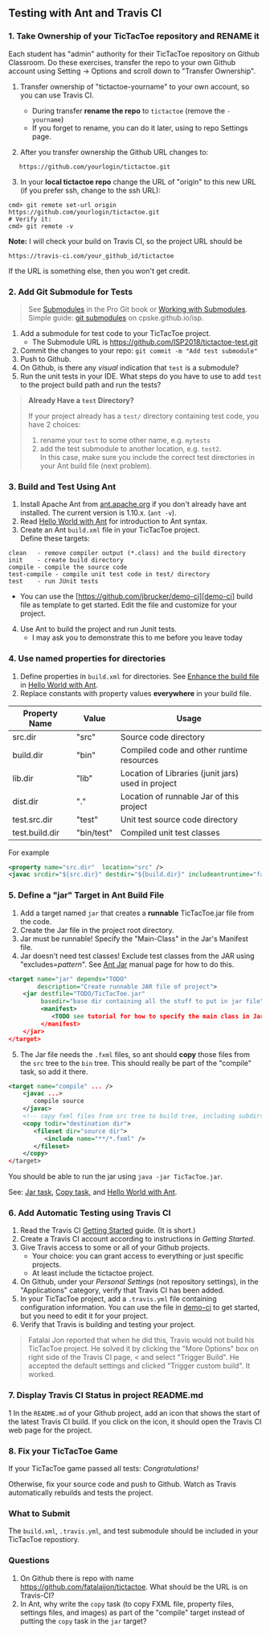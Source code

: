 ## Testing with Ant and Travis CI

### 1. Take Ownership of your TicTacToe repository and RENAME it

Each student has "admin" authority for their TicTacToe repository on Github Classroom.  Do these exercises, transfer the repo to your own Github account using Setting -> Options and scroll down to "Transfer Ownership".  

1. Transfer ownership of "tictactoe-yourname" to your own account, so you can use Travis CI.
   * During transfer **rename the repo** to `tictactoe` (remove the `-yourname`)
   * If you forget to rename, you can do it later, using to repo Settings page.

2. After you transfer ownership the Github URL changes to:
```
   https://github.com/yourlogin/tictactoe.git
```
3. In your **local tictactoe repo** change the URL of "origin" to this new URL (if you prefer ssh, change to the ssh URL):
```shell
cmd> git remote set-url origin https://github.com/yourlogin/tictactoe.git
# Verify it:
cmd> git remote -v
```

**Note:** I will check your build on Travis CI, so the project URL should be
```
https://travis-ci.com/your_github_id/tictactoe
```
If the URL is something else, then you won't get credit.

### 2. Add Git Submodule for Tests

> See [Submodules][git-submodules] in the Pro Git book or [Working with Submodules][working-with-submodules].    
> Simple guide: [git submodules](../git/submodule) on cpske.github.io/isp.

1. Add a submodule for test code to your TicTacToe project.
   * The Submodule URL is https://github.com/ISP2018/tictactoe-test.git
2. Commit the changes to your repo: `git commit -m "Add test submodule"`
3. Push to Github.
4. On Github, is there any *visual* indication that `test` is a submodule?
5. Run the unit tests in your IDE.  What steps do you have to use to add `test` to the project build path and run the tests?

> **Already Have a `test` Directory?**
>
> If your project already has a `test/` directory containing test code, you have 2 choices:
> 1. rename your `test` to some other name, e.g. `mytests`
> 2. add the test submodule to another location, e.g. `test2`.  
> In this case, make sure you include the correct test directories in your Ant build file (next problem).

### 3. Build and Test Using Ant

1. Install Apache Ant from [ant.apache.org](https://ant.apache.org) if you don't already have ant installed.  The current version is 1.10.x. (`ant -v`).
2. Read [Hello World with Ant][hello-ant] for introduction to Ant syntax.
3. Create an Ant `build.xml` file in your TicTacToe project.    
   Define these targets:
```
clean   - remove compiler output (*.class) and the build directory
init    - create build directory
compile - compile the source code
test-compile - compile unit test code in test/ directory
test    - run JUnit tests
```
   * You can use the [https://github.com/jbrucker/demo-ci][demo-ci] build file as template to get started.  Edit the file and customize for your project.
4. Use Ant to build the project and run Junit tests.
   * I may ask you to demonstrate this to me before you leave today

### 4. Use named properties for directories

1. Define properties in `build.xml` for directories.  See [Enhance the build file][hello-ant-enhance] in [Hello World with Ant][hello-ant].
2. Replace constants with property values **everywhere** in your build file.

| Property Name  | Value      | Usage         |
|----------------|------------|---------------|
| src.dir        | "src"      | Source code directory |
| build.dir      | "bin"      | Compiled code and other runtime resources |
| lib.dir        | "lib"      | Location of Libraries (junit jars) used in project |
| dist.dir       | "."        | Location of runnable Jar of this project |
| test.src.dir   | "test"     | Unit test source code directory |
| test.build.dir | "bin/test" | Compiled unit test classes |

For example
```xml
<property name="src.dir"  location="src" />
<javac srcdir="${src.dir}" destdir="${build.dir}" includeantruntime="false" />
```

### 5. Define a "jar" Target in Ant Build File

1. Add a target named `jar` that creates a **runnable** TicTacToe.jar file from the code.
2. Create the Jar file in the project root directory.
3. Jar must be runnable!  Specify the "Main-Class" in the Jar's Manifest file.
4. Jar doesn't need test classes! Exclude test classes from the JAR using "excludes=*pattern*".  See [Ant Jar][ant-jar] manual page for how to do this.
```xml
<target name="jar" depends="TODO" 
        description="Create runnable JAR file of project">
    <jar destfile="TODO/TicTacToe.jar"
         basedir="base dir containing all the stuff to put in jar file">
         <manifest>
            <TODO see tutorial for how to specify the main class in Jar/>
         </manifest>
    </jar>
</target>
```
5. The Jar file needs the `.fxml` files, so ant should **copy** those files from the `src` tree to the `bin` tree.  This should really be part of the "compile" task, so add it there.
```xml
<target name="compile" ... />
    <javac ...>
       compile source
    </javac>
    <!-- copy fxml files from src tree to build tree, including subdirs -->
    <copy todir="destination dir">
       <fileset dir="source dir">
          <include name="**/*.fxml" />
       </fileset>
    </copy>
</target>
```

You should be able to run the jar using `java -jar TicTacToe.jar`.

See: [Jar task][ant-jar], [Copy task][ant-copy], and [Hello World with Ant][hello-ant].

### 6. Add Automatic Testing using Travis CI

1. Read the Travis CI [Getting Started](https://docs.travis-ci.com/user/getting-started/) guide. (It is short.)
2. Create a Travis CI account according to instructions in *Getting Started*.
3. Give Travis access to some or all of your Github projects.
   * Your choice: you can grant access to everything or just specific projects.
   * At least include the tictactoe project.
4. On Github, under your *Personal Settings* (not repository settings), in the "Applications" category, verify that Travis CI has been added.
5. In your TicTacToe project, add a `.travis.yml` file containing configuration information.  You can use the file in [demo-ci][demo-ci] to get started, but you need to edit it for your project.
6. Verify that Travis is building and testing your project.

> Fatalai Jon reported that when he did this, Travis would not build his
> TicTacToe project.
> He solved it by clicking the "More Options" box on right side of the Travis CI page, 
< and select "Trigger Build".
> He accepted the default settings and clicked "Trigger custom build". It worked.

### 7. Display Travis CI Status in project README.md

1 In the `README.md` of your Github project, add an icon that shows the start of the latest Travis CI build.  If you click on the icon, it should open the Travis CI web page for the project.

### 8. Fix your TicTacToe Game

If your TicTacToe game passed all tests: *Congratulations!*

Otherwise, fix your source code and push to Github.  Watch as Travis automatically rebuilds and tests the project.

### What to Submit

The `build.xml`, `.travis.yml`, and test submodule should be included in your TicTacToe repostiory. 

### Questions

1. On Github there is repo with name https://github.com/fatalaijon/tictactoe.
What should be the URL is on Travis-CI?
2. In Ant, why write the `copy` task (to copy FXML file, property files, settings files, and images) as part of the "compile" target instead of putting the `copy` task in the `jar` target?

[demo-ci]: https://github.com/jbrucker/demo-ci "Travis CI Sample Project"
[hello-ant]: https://ant.apache.org/manual/tutorial-HelloWorldWithAnt.html "Hello World with Ant (Tutorial)"
[hello-ant-enhance]: https://ant.apache.org/manual/tutorial-HelloWorldWithAnt.html#enhance "Hello World with Ant (Tutorial)"
[ant-jar]: https://ant.apache.org/manual/Tasks/jar.html "Jar task manual page"
[ant-copy]: https://ant.apache.org/manual/Tasks/copy.html "Ant copy task"
[git-submodules]: https://git-scm.com/book/en/v2/Git-Tools-Submodules
[working-with-submodules]: https://blog.github.com/2016-02-01-working-with-submodules/

